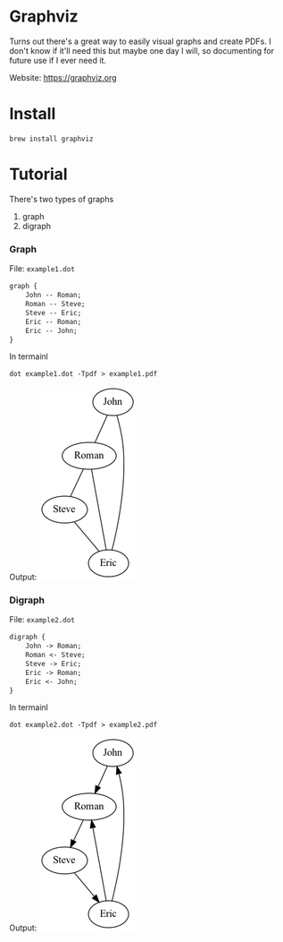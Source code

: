 # Graphviz

Turns out there's a great way to easily visual graphs and create PDFs. I don't know if it'll need this but maybe one day I will, so documenting for future use if I ever need it.

Website: https://graphviz.org

# Install

```
brew install graphviz
```

# Tutorial

There's two types of graphs
1. graph
2. digraph

### Graph

File: `example1.dot`

```
graph {
	John -- Roman;
	Roman -- Steve;
	Steve -- Eric;
	Eric -- Roman;
	Eric -- John;
}

```

In termainl 
```
dot example1.dot -Tpdf > example1.pdf
```

Output:
![Example 1](example1.png)

### Digraph

File: `example2.dot`

```
digraph {
	John -> Roman;
	Roman <- Steve;
	Steve -> Eric;
	Eric -> Roman;
	Eric <- John;
}

```

In termainl 
```
dot example2.dot -Tpdf > example2.pdf
```

Output:
![Example 2](example2.png)
